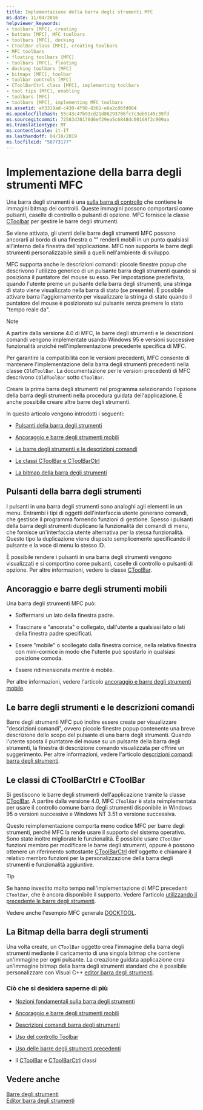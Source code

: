 ```yaml
---
title: Implementazione della barra degli strumenti MFC
ms.date: 11/04/2016
helpviewer_keywords:
- toolbars [MFC], creating
- buttons [MFC], MFC toolbars
- toolbars [MFC], docking
- CToolBar class [MFC], creating toolbars
- MFC toolbars
- floating toolbars [MFC]
- toolbars [MFC], floating
- docking toolbars [MFC]
- bitmaps [MFC], toolbar
- toolbar controls [MFC]
- CToolBarCtrl class [MFC], implementing toolbars
- tool tips [MFC], enabling
- toolbars [MFC]
- toolbars [MFC], implementing MFC toolbars
ms.assetid: af3319ad-c430-4f90-8361-e6a2c06fd084
ms.openlocfilehash: 55c43c47b93cd21d86293706fc7c3eb5145c39fd
ms.sourcegitcommit: 72583d30170d6ef29ea5c6848dc00169f2c909aa
ms.translationtype: MT
ms.contentlocale: it-IT
ms.lasthandoff: 04/18/2019
ms.locfileid: "58773177"
---
```

# <a name="mfc-toolbar-implementation"></a>Implementazione della barra degli strumenti MFC

Una barra degli strumenti è una [sulla barra di controllo](../mfc/control-bars.md) che contiene le immagini bitmap dei controlli. Queste immagini possono comportarsi come pulsanti, caselle di controllo o pulsanti di opzione. MFC fornisce la classe [CToolbar](../mfc/reference/ctoolbar-class.md) per gestire le barre degli strumenti.

Se viene attivata, gli utenti delle barre degli strumenti MFC possono ancorarli al bordo di una finestra o "" renderli mobili in un punto qualsiasi all'interno della finestra dell'applicazione. MFC non supporta le barre degli strumenti personalizzabile simili a quelli nell'ambiente di sviluppo.

MFC supporta anche le descrizioni comandi: piccole finestre popup che descrivono l'utilizzo generico di un pulsante barra degli strumenti quando si posiziona il puntatore del mouse su esso. Per impostazione predefinita, quando l'utente preme un pulsante della barra degli strumenti, una stringa di stato viene visualizzato nella barra di stato (se presente). È possibile attivare barra l'aggiornamento per visualizzare la stringa di stato quando il puntatore del mouse è posizionato sul pulsante senza premere lo stato "tempo reale da".

> [!NOTE]
>  A partire dalla versione 4.0 di MFC, le barre degli strumenti e le descrizioni comandi vengono implementate usando Windows 95 e versioni successive funzionalità anziché nell'implementazione precedente specifica di MFC.

Per garantire la compatibilità con le versioni precedenti, MFC consente di mantenere l'implementazione della barra degli strumenti precedenti nella classe `COldToolBar`. La documentazione per le versioni precedenti di MFC descrivono `COldToolBar` sotto `CToolBar`.

Creare la prima barra degli strumenti nel programma selezionando l'opzione della barra degli strumenti nella procedura guidata dell'applicazione. È anche possibile creare altre barre degli strumenti.

In questo articolo vengono introdotti i seguenti:

- [Pulsanti della barra degli strumenti](#_core_toolbar_buttons)

- [Ancoraggio e barre degli strumenti mobili](#_core_docking_and_floating_toolbars)

- [Le barre degli strumenti e le descrizioni comandi](#_core_toolbars_and_tool_tips)

- [Le classi CToolBar e CToolBarCtrl](#_core_the_ctoolbar_and_ctoolbarctrl_classes)

- [La bitmap della barra degli strumenti](#_core_the_toolbar_bitmap)

##  <a name="_core_toolbar_buttons"></a> Pulsanti della barra degli strumenti

I pulsanti in una barra degli strumenti sono analoghi agli elementi in un menu. Entrambi i tipi di oggetti dell'interfaccia utente generano comandi, che gestisce il programma fornendo funzioni di gestione. Spesso i pulsanti della barra degli strumenti duplicano la funzionalità dei comandi di menu, che fornisce un'interfaccia utente alternativa per la stessa funzionalità. Questo tipo la duplicazione viene disposto semplicemente specificando il pulsante e la voce di menu lo stesso ID.

È possibile rendere i pulsanti in una barra degli strumenti vengono visualizzati e si comportino come pulsanti, caselle di controllo o pulsanti di opzione. Per altre informazioni, vedere la classe [CToolBar](../mfc/reference/ctoolbar-class.md).

##  <a name="_core_docking_and_floating_toolbars"></a> Ancoraggio e barre degli strumenti mobili

Una barra degli strumenti MFC può:

- Soffermarsi un lato della finestra padre.

- Trascinare e "ancorata" o collegato, dall'utente a qualsiasi lato o lati della finestra padre specificati.

- Essere "mobile" o scollegato dalla finestra cornice, nella relativa finestra con mini-cornice in modo che l'utente può spostarlo in qualsiasi posizione comoda.

- Essere ridimensionata mentre è mobile.

Per altre informazioni, vedere l'articolo [ancoraggio e barre degli strumenti mobile](../mfc/docking-and-floating-toolbars.md).

##  <a name="_core_toolbars_and_tool_tips"></a> Le barre degli strumenti e le descrizioni comandi

Barre degli strumenti MFC può inoltre essere create per visualizzare "descrizioni comandi", ovvero piccole finestre popup contenente una breve descrizione dello scopo del pulsante di una barra degli strumenti. Quando l'utente sposta il puntatore del mouse su un pulsante della barra degli strumenti, la finestra di descrizione comando visualizzata per offrire un suggerimento. Per altre informazioni, vedere l'articolo [descrizioni comandi barra degli strumenti](../mfc/toolbar-tool-tips.md).

##  <a name="_core_the_ctoolbar_and_ctoolbarctrl_classes"></a> Le classi di CToolBarCtrl e CToolBar

Si gestiscono le barre degli strumenti dell'applicazione tramite la classe [CToolBar](../mfc/reference/ctoolbar-class.md). A partire dalla versione 4.0, MFC `CToolBar` è stata reimplementata per usare il controllo comune barra degli strumenti disponibile in Windows 95 o versioni successive e Windows NT 3.51 o versione successiva.

Questo reimplementazione comporta meno codice MFC per barre degli strumenti, perché MFC la rende usare il supporto del sistema operativo. Sono state inoltre migliorate le funzionalità. È possibile usare `CToolBar` funzioni membro per modificare le barre degli strumenti, oppure è possono ottenere un riferimento sottostante [CToolBarCtrl](../mfc/reference/ctoolbarctrl-class.md) dell'oggetto e chiamare il relativo membro funzioni per la personalizzazione della barra degli strumenti e funzionalità aggiuntive.

> [!TIP]
>  Se hanno investito molto tempo nell'implementazione di MFC precedenti `CToolBar`, che è ancora disponibile il supporto. Vedere l'articolo [utilizzando il precedente le barre degli strumenti](../mfc/using-your-old-toolbars.md).

Vedere anche l'esempio MFC generale [DOCKTOOL](../overview/visual-cpp-samples.md).

##  <a name="_core_the_toolbar_bitmap"></a> La Bitmap della barra degli strumenti

Una volta create, un `CToolBar` oggetto crea l'immagine della barra degli strumenti mediante il caricamento di una singola bitmap che contiene un'immagine per ogni pulsante. La creazione guidata applicazione crea un'immagine bitmap della barra degli strumenti standard che è possibile personalizzare con Visual C++ [editor barra degli strumenti](../windows/toolbar-editor.md).

### <a name="what-do-you-want-to-know-more-about"></a>Ciò che si desidera saperne di più

- [Nozioni fondamentali sulla barra degli strumenti](../mfc/toolbar-fundamentals.md)

- [Ancoraggio e barre degli strumenti mobili](../mfc/docking-and-floating-toolbars.md)

- [Descrizioni comandi barra degli strumenti](../mfc/toolbar-tool-tips.md)

- [Uso del controllo Toolbar](../mfc/working-with-the-toolbar-control.md)

- [Uso delle barre degli strumenti precedenti](../mfc/using-your-old-toolbars.md)

- Il [CToolBar](../mfc/reference/ctoolbar-class.md) e [CToolBarCtrl](../mfc/reference/ctoolbarctrl-class.md) classi

## <a name="see-also"></a>Vedere anche

[Barre degli strumenti](../mfc/toolbars.md)<br/>
[Editor barra degli strumenti](../windows/toolbar-editor.md)
